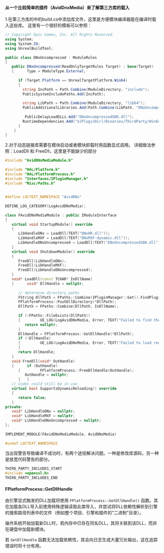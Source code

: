 #### 从一个比较简单的插件（AvidDnxMedia）来了解第三方库的载入
1.在第三方库的中的build.cs中添加库文件，这里是方便模块编译器能在编译时载入这些库。
这里有一个很好的模板可以参照：
```C#
// Copyright Epic Games, Inc. All Rights Reserved.  
using System;  
using System.IO;  
using UnrealBuildTool;  
  
public class DNxUncompressed : ModuleRules  
{  
   public DNxUncompressed(ReadOnlyTargetRules Target) : base(Target)  
   {      Type = ModuleType.External;  
  
      if (Target.Platform == UnrealTargetPlatform.Win64)  
      {         
		string IncPath = Path.Combine(ModuleDirectory, "include");  
        PublicSystemIncludePaths.Add(IncPath);  
  
        string LibPath = Path.Combine(ModuleDirectory, "lib64");  
        PublicAdditionalLibraries.Add(Path.Combine(LibPath, "DNxUncompressedSDK.lib"));  
  
         PublicDelayLoadDLLs.Add("DNxUncompressedSDK.dll");  
		RuntimeDependencies.Add("$(PluginDir)/Binaries/ThirdParty/Win64/DNxUncompressedSDK.dll");  
      }   
	}
}
```

2.对于动态链接库需要在模块启动或者模块卸载时用函数显式调用。
详细做法参照：LoadDll 和 FreeDll，这里是不能缺少的部分

```C++
#include "AvidDNxMediaModule.h"  
  
#include "HAL/Platform.h"  
#include "HAL/PlatformProcess.h"  
#include "Interfaces/IPluginManager.h"  
#include "Misc/Paths.h"  
  
  
#define LOCTEXT_NAMESPACE "AvidDNx"  
  
DEFINE_LOG_CATEGORY(LogAvidDNxMedia);  
  
class FAvidDNxMediaModule : public IModuleInterface  
{  
   virtual void StartupModule() override  
   {  
      LibHandleDNx = LoadDll(TEXT("DNxHR.dll"));  
      LibHandleMXF = LoadDll(TEXT("DNxMXF-dynamic.dll"));  
      LibHandleDNxUncompressed = LoadDll(TEXT("DNxUncompressedSDK.dll"));  
   }  
   virtual void ShutdownModule() override  
   {  
      FreeDll(LibHandleDNx);  
      FreeDll(LibHandleMXF);  
      FreeDll(LibHandleDNxUncompressed);  
   }  
   void* LoadDll(const TCHAR* InDllName)  
   {      void* DllHandle = nullptr;  
  
      // determine directory paths  
      FString DllPath = FPaths::Combine(IPluginManager::Get().FindPlugin(TEXT("AvidDNxMedia"))->GetBaseDir(), TEXT("/Binaries/ThirdParty/Win64"));  
      FPlatformProcess::PushDllDirectory(*DllPath);  
      DllPath = FPaths::Combine(DllPath, InDllName);  
  
      if (!FPaths::FileExists(DllPath))  
      {         UE_LOG(LogAvidDNxMedia, Error, TEXT("Failed to find the binary folder for %s. Plug-in will not be functional."), InDllName);  
         return nullptr;  
      }  
      DllHandle = FPlatformProcess::GetDllHandle(*DllPath);  
      if (!DllHandle)  
      {         UE_LOG(LogAvidDNxMedia, Error, TEXT("Failed to load required library %s. Plug-in will not be functional."), *DllPath);  
      }  
      return DllHandle;  
   }  
   void FreeDll(void* OutHandle)  
   {      if (OutHandle)  
      {         FPlatformProcess::FreeDllHandle(OutHandle);  
         OutHandle = nullptr;  
      }   }  
   // Codec could still be in use  
   virtual bool SupportsDynamicReloading() override  
   {  
      return false;  
   }  
private:  
   void* LibHandleDNx = nullptr;  
   void* LibHandleMXF = nullptr;  
   void* LibHandleDNxUncompressed = nullptr;  
};  
  
IMPLEMENT_MODULE(FAvidDNxMediaModule, AvidDNxMedia)  
  
#undef LOCTEXT_NAMESPACE
```

当出现警告导致编译不成功时，有两个途径解决问题。一种是修改库源码，另一种是放宽代码警告的部分。
```C++
THIRD_PARTY_INCLUDES_START
#include <openssl.h>
THIRD_PARTY_INCLUDES_END
```


#### FPlatformProcess::GetDllHandle
由引擎显式触发的DLL加载将使用 `FPlatformProcess::GetDllHandle()` 函数。其在加载各DLL导入前使用特殊逻辑读取此类导入，并尝试将DLL依赖性解析到引擎的搜索路径列表中的文件（例如整个项目、引擎和插件的"二进制"目录）。

操作系统开始加载新DLL时，若内存中已存在同名DLL，其将关联到该DLL，而非在硬盘中加载新模块。

若 `GetDllHandle` 函数无法加载依赖性，其会向日志生成大量冗长输出，这在追踪错误时将十分有用。